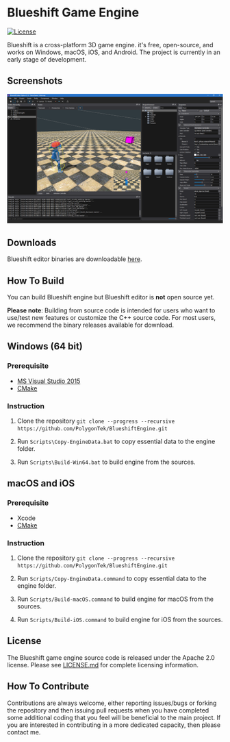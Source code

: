 ﻿Blueshift Game Engine
=======================

[![License](https://img.shields.io/badge/Licence-Apache2.0-blue.svg)]()

Blueshift is a cross-platform 3D game engine. it's free, open-source, and works on Windows, macOS, iOS, and Android.
The project is currently in an early stage of development.

Screenshots
-------------------

![Screenshot1](Screenshots/screenshot1.png)

Downloads
-------------------

Blueshift editor binaries are downloadable [here](https://github.com/PolygonTek/BlueshiftEngine/releases).

How To Build
-------------------

You can build Blueshift engine but Blueshift editor is **not** open source yet.

**Please note**: Building from source code is intended for users who want to use/test new features or customize the C++ source code. For most users, we recommend the binary releases available for download.

## Windows (64 bit)

### Prerequisite

  * [MS Visual Studio 2015](https://www.visualstudio.com/downloads/)
  * [CMake](https://cmake.org/download/)

### Instruction

  1. Clone the repository `git clone --progress --recursive https://github.com/PolygonTek/BlueshiftEngine.git`

  2. Run `Scripts\Copy-EngineData.bat` to copy essential data to the engine folder.

  3. Run `Scripts\Build-Win64.bat` to build engine from the sources.

## macOS and iOS

### Prerequisite

  * Xcode
  * [CMake](https://cmake.org/download/)

### Instruction

  1. Clone the repository `git clone --progress --recursive https://github.com/PolygonTek/BlueshiftEngine.git`

  2. Run `Scripts/Copy-EngineData.command` to copy essential data to the engine folder.

  3. Run `Scripts/Build-macOS.command` to build engine for macOS from the sources.

  4. Run `Scripts/Build-iOS.command` to build engine for iOS from the sources.

License
-------------------

The Blueshift game engine source code is released under the Apache 2.0 license. Please see [LICENSE.md](LICENSE.md) for complete licensing information.

How To Contribute
-------------------

Contributions are always welcome, either reporting issues/bugs or forking the repository and then issuing pull requests when you have completed some additional coding that you feel will be beneficial to the main project. If you are interested in contributing in a more dedicated capacity, then please contact me.

